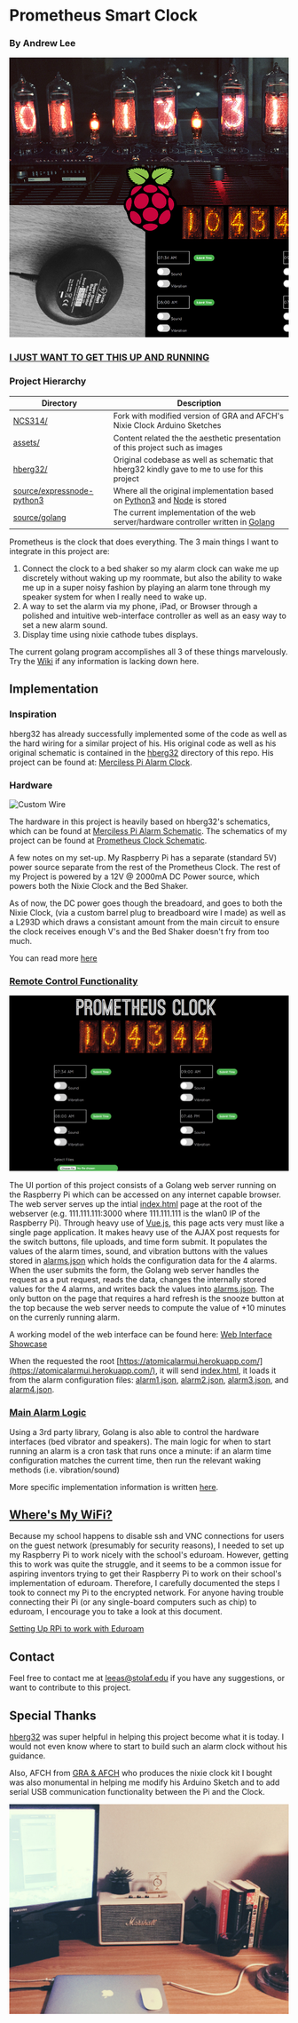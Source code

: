 # Prometheus Smart Clock

### By Andrew Lee

![Prometheus Clock Cover](assets/cover.jpg)



### [I JUST WANT TO GET THIS UP AND RUNNING](https://github.com/gilgameshskytrooper/Prometheus/wiki/Quickstart)


### Project Hierarchy

| 	Directory   | Description 	                                                               				|
| ------------- | ----------------------------------------------------------------------------------------- |
| [NCS314/](NCS314)  | Fork with modified version of GRA and AFCH's Nixie Clock Arduino Sketches  |
| [assets/](assets/)  | Content related the the aesthetic presentation of this project such as images  |
| [hberg32/](hberg32)  | Original codebase as well as schematic that hberg32 kindly gave to me to use for this project  |
| [source/expressnode-python3](source/expressnode-python3)  | Where all the original implementation based on [Python3](https://www.python.org/) and [Node](https://nodejs.org/en/) is stored |
| [source/golang](source/golang) | The current implementation of the web server/hardware controller written in [Golang](https://golang.org/) |



Prometheus is the clock that does everything. The 3 main things I want to integrate in this project are:

1. Connect the clock to a bed shaker so my alarm clock can wake me up discretely without waking up my roommate, but also the ability to wake me up in a super noisy fashion by playing an alarm tone through my speaker system for when I really need to wake up.
2. A way to set the alarm via my phone, iPad, or Browser through a polished and intuitive web-interface controller as well as an easy way to set a new alarm sound.
3. Display time using nixie cathode tubes displays.

The current golang program accomplishes all 3 of these things marvelously. Try the [Wiki](https://github.com/gilgameshskytrooper/Prometheus/wiki) if any information is lacking down here.

## Implementation

### Inspiration
hberg32 has already successfully implemented some of the code as well as the hard wiring for a similar project of his. His original code as well as his original schematic is contained in the [hberg32](hberg32/) directory of this repo. His project can be found at: [Merciless Pi Alarm Clock](https://hackaday.io/project/4922-merciless-pi-alarm-clock).

### Hardware

![Custom Wire](assets/barrelplugwire.jpeg)

The hardware in this project is heavily based on hberg32's schematics, which can be found at [Merciless Pi Alarm Schematic](hberg32/PiAlarm.fzz). The schematics of my project can be found at [Prometheus Clock Schematic](/assets/AtomicClockSchematic.fzz).

A few notes on my set-up. My Raspberry Pi has a separate (standard 5V) power source separate from the rest of the Prometheus Clock. The rest of my Project is powered by a 12V @ 2000mA DC Power source, which powers both the Nixie Clock and the Bed Shaker.

As of now, the DC power goes though the breadoard, and goes to both the Nixie Clock, (via a custom barrel plug to breadboard wire I made) as well as a L293D which draws a consistant amount from the main circuit to ensure the clock receives enough V's and the Bed Shaker doesn't fry from too much.

You can read more [here](https://github.com/gilgameshskytrooper/Prometheus/wiki/Hardware-Set-Up)

### [Remote Control Functionality](/source/golang/main.go)

![Demo](assets/AtomicAlarmUI.PNG)

The UI portion of this project consists of a Golang web server running on the Raspberry Pi which can be accessed on any internet capable browser. The web server serves up the intial [index.html](source/golang/public/index.html) page at the root of the webserver (e.g. 111.111.111:3000 where 111.111.111 is the wlan0 IP of the Raspberry Pi). Through heavy use of [Vue.js](http://vuejs.org/), this page acts very must like a single page application. It makes heavy use of the AJAX post requests for the switch buttons, file uploads, and time form submit. It populates the values of the alarm times, sound, and vibration buttons with the values stored in [alarms.json](source/golang/public/json/alarms.json) which holds the configuration data for the 4 alarms. When the user submits the form, the Golang web server handles the request as a put request, reads the data, changes the internally stored values for the 4 alarms, and writes back the values into [alarms.json](source/golang/public/json/alarms.json). The only button on the page that requires a hard refresh is the snooze button at the top because the web server needs to compute the value of +10 minutes on the currenly running alarm.

A working model of the web interface can be found here: [Web Interface Showcase](https://atomicalarmui.herokuapp.com/)

When the requested the root [https://atomicalarmui.herokuapp.com/](https://atomicalarmui.herokuapp.com/), it will send [index.html](https://atomicalarmui.herokuapp.com/index.html), it loads it from the alarm configuration files: [alarm1.json](https://atomicalarmui.herokuapp.com/json/alarm1.json), [alarm2.json](https://atomicalarmui.herokuapp.com/json/alarm2.json), [alarm3.json](https://atomicalarmui.herokuapp.com/json/alarm3.json), and [alarm4.json](https://atomicalarmui.herokuapp.com/json/alarm4.json).

### [Main Alarm Logic](/source/golang/main.go)
Using a 3rd party library, Golang is also able to control the hardware interfaces (bed vibrator and speakers). The main logic for when to start running an alarm is a cron task that runs once a minute: if an alarm time configuration matches the current time, then run the relevant waking methods (i.e. vibration/sound)

More specific implementation information is written [here](/source/golang/README.md).

## [Where's My WiFi?](SetUpEduroamOnPi.md)
Because my school happens to disable ssh and VNC connections for users on the guest network (presumably for security reasons), I needed to set up my Raspberry Pi to work nicely with the school's eduroam. However, getting this to work was quite the struggle, and it seems to be a common issue for aspiring inventors trying to get their Raspberry Pi to work on their school's implementation of eduroam. Therefore, I carefully documented the steps I took to connect my Pi to the encrypted network. For anyone having trouble connecting their Pi (or any single-board computers such as chip) to eduroam, I encourage you to take a look at this document.

[Setting Up RPi to work with Eduroam](SetUpEduroamOnPi.md)

## Contact
Feel free to contact me at [leeas@stolaf.edu](mailto:leeas@stolaf.edu) if you have any suggestions, or want to contribute to this project.

## Special Thanks
[hberg32](https://hackaday.io/hberg32) was super helpful in helping this project become what it is today. I would not even know where to start to build such an alarm clock without his guidance.

Also, AFCH from [GRA & AFCH](https://github.com/afch) who produces the nixie clock kit I bought was also monumental in helping me modify his Arduino Sketch and to add serial USB communication functionality between the Pi and the Clock.

![Desk](assets/desk.jpg)

